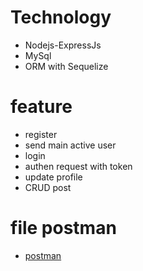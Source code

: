 ﻿# Technology

- Nodejs-ExpressJs
- MySql
- ORM with Sequelize

# feature

- register
- send main active user
- login
- authen request with token
- update profile
- CRUD post

# file postman

- [postman](https://github.com/PhanKien02/Node_Demo/blob/Node_Demo.postman.json)
